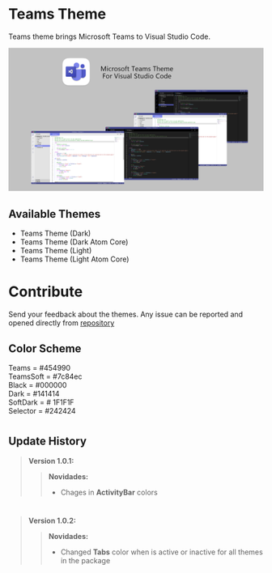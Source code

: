 # Teams Theme

Teams theme brings Microsoft Teams to Visual Studio Code.

![Teams for Visual Studio Code](https://raw.githubusercontent.com/hbisneto/hbisneto.github.io/main/teams-theme/banner.png)

## Available Themes

- Teams Theme (Dark)
- Teams Theme (Dark Atom Core)
- Teams Theme (Light)
- Teams Theme (Light Atom Core)

# Contribute

Send your feedback about the themes. Any issue can be reported and opened directly from [repository](https://github.com/hbisneto/teams-theme)

## Color Scheme

Teams = #454990
<br>TeamsSoft = #7c84ec
<br>Black = #000000
<br>Dark = #141414
<br>SoftDark = # 1F1F1F
<br>Selector = #242424

#

## Update History

> **Version 1.0.1:**
> > **Novidades:**
> > - Chages in **ActivityBar** colors

#

> **Version 1.0.2:**
> > **Novidades:**
> > - Changed **Tabs** color when is active or inactive for all themes in the package

#
